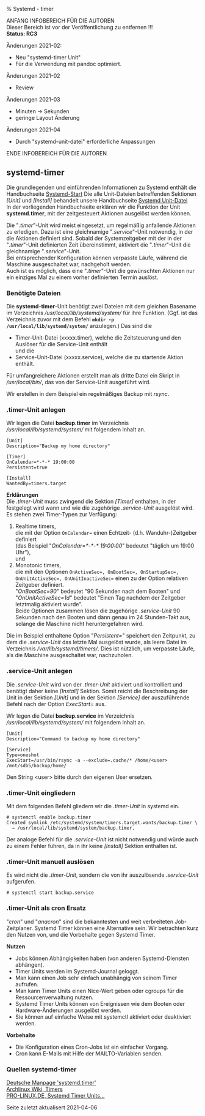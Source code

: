 % Systemd - timer

ANFANG   INFOBEREICH FÜR DIE AUTOREN  
Dieser Bereich ist vor der Veröffentlichung zu entfernen !!!  
**Status: RC3**

Änderungen 2021-02:

+ Neu "systemd-timer Unit"
+ Für die Verwendung mit pandoc optimiert.

Änderungen 2021-02 
+ Review

Änderungen 2021-03 
+ Minuten -> Sekunden
+ geringe Layout Änderung

Änderungen 2021-04

+ Durch "systemd-unit-datei" erforderliche Anpassungen

ENDE   INFOBEREICH FÜR DIE AUTOREN

## systemd-timer

Die grundlegenden und einführenden Informationen zu Systemd enthält die Handbuchseite [Systemd-Start](./systemd-start_de.md) Die alle Unit-Dateien betreffenden Sektionen *[Unit]* und *[Install]* behandelt unsere Handbuchseite [Systemd Unit-Datei](./systemd-unit-datei_de.md)  
In der vorliegenden Handbuchseite erklären wir die Funktion der Unit **systemd.timer**, mit der zeitgesteuert Aktionen ausgelöst werden können.

Die "*.timer*"-Unit wird meist eingesetzt, um regelmäßig anfallende Aktionen zu erledigen. Dazu ist eine gleichnamige "*.service*"-Unit notwendig, in der die Aktionen definiert sind. Sobald der Systemzeitgeber mit der in der "*.timer*"-Unit definierten Zeit übereinstimmt, aktiviert die "*.timer*"-Unit die gleichnamige "*.service*"-Unit.  
Bei entsprechender Konfiguration können verpasste Läufe, während die Maschine ausgeschaltet war, nachgeholt werden.  
Auch ist es möglich, dass eine "*.timer*"-Unit die gewünschten Aktionen nur ein einziges Mal zu einem vorher definierten Termin auslöst.

### Benötigte Dateien

Die **systemd-timer**-Unit benötigt zwei Dateien mit dem gleichen Basename im Verzeichnis */usr/local/lib/systemd/system/* für ihre Funktion. (Ggf. ist das Verzeichnis zuvor mit dem Befehl **`mkdir -p /usr/local/lib/systemd/system/`** anzulegen.) Das sind die

+ Timer-Unit-Datei (xxxxx.timer), welche die Zeitsteuerung und den Auslöser für die Service-Unit enthält  
    und die  
+ Service-Unit-Datei (xxxxx.service), welche die zu startende Aktion enthält.

Für umfangreichere Aktionen erstellt man als dritte Datei ein Skript in */usr/local/bin/*, das von der Service-Unit ausgeführt wird.

Wir erstellen in dem Beispiel ein regelmäßiges Backup mit *rsync*.

### .timer-Unit anlegen

Wir legen die Datei **backup.timer** im Verzeichnis */usr/local/lib/systemd/system/* mit folgendem Inhalt an.

~~~
[Unit]
Description="Backup my home directory"

[Timer]
OnCalendar=*-*-* 19:00:00
Persistent=true

[Install]
WantedBy=timers.target
~~~

**Erklärungen**  
Die *.timer-Unit* muss zwingend die Sektion *[Timer]* enthalten, in der festgelegt wird wann und wie die zugehörige *.service-Unit* ausgelöst wird.  
Es stehen zwei Timer-Typen zur Verfügung:

1. Realtime timers,  
    die mit der Option `OnCalendar=` einen Echtzeit- (d.h. Wanduhr-)Zeitgeber definiert  
    (das Beispiel "*OnCalendar=\*-\*-\* 19:00:00*" bedeutet "täglich um 19:00 Uhr"),  
    und  
2. Monotonic timers,  
    die mit den Optionen `OnActiveSec=, OnBootSec=, OnStartupSec=, OnUnitActiveSec=, OnUnitInactiveSec=` einen zu der Option relativen Zeitgeber definiert.  
    "*OnBootSec=90*" bedeutet "90 Sekunden nach dem Booten" und  
    "*OnUnitActiveSec=1d*" bedeutet "Einen Tag nachdem der Zeitgeber letztmalig aktiviert wurde".  
    Beide Optionen zusammen lösen die zugehörige *.service-Unit* 90 Sekunden nach den Booten und dann genau im 24 Stunden-Takt aus, solange die Maschine nicht heruntergefahren wird.

Die im Beispiel enthaltene Option "*Persistent=*" speichert den Zeitpunkt, zu dem die *.service-Unit* das letzte Mal ausgelöst wurde, als leere Datei im Verzeichnis */var/lib/systemd/timers/*. Dies ist nützlich, um verpasste Läufe, als die Maschine ausgeschaltet war, nachzuholen.

### .service-Unit anlegen

Die *.service-Unit* wird von der *.timer-Unit* aktiviert und kontrolliert und benötigt daher keine *[Install]* Sektion. Somit reicht die Beschreibung der Unit in der Sektion *[Unit]* und in der Sektion *[Service]* der auszuführende Befehl nach der Option *ExecStart=* aus.

Wir legen die Datei **backup.service** im Verzeichnis */usr/local/lib/systemd/system/* mit folgendem Inhalt an.

~~~
[Unit]
Description="Command to backup my home directory"

[Service]
Type=oneshot
ExecStart=/usr/bin/rsync -a --exclude=.cache/* /home/<user> /mnt/sdb5/backup/home/
~~~

Den String \<user\> bitte durch den eigenen User ersetzen.

### .timer-Unit eingliedern

Mit dem folgenden Befehl gliedern wir die *.timer-Unit* in systemd ein.

~~~
# systemctl enable backup.timer
Created symlink /etc/systemd/system/timers.target.wants/backup.timer \
  → /usr/local/lib/systemd/system/backup.timer.
~~~

Der analoge Befehl für die *.service-Unit* ist nicht notwendig und würde auch zu einem Fehler führen, da in ihr keine *[Install]* Sektion enthalten ist.

### .timer-Unit manuell auslösen

Es wird nicht die *.timer-Unit*, sondern die von ihr auszulösende *.service-Unit* aufgerufen.

~~~
# systemctl start backup.service
~~~

### .timer-Unit als cron Ersatz

"*cron*" und "*anacron*" sind die bekanntesten und weit verbreiteten Job-Zeitplaner. Systemd Timer können eine Alternative sein. Wir betrachten kurz den Nutzen von, und die Vorbehalte gegen Systemd Timer.
 
**Nutzen**

+ Jobs können Abhängigkeiten haben (von anderen Systemd-Diensten abhängen).
+ Timer Units werden im Systemd-Journal geloggt.
+ Man kann einen Job sehr einfach unabhängig von seinem Timer aufrufen.
+ Man kann Timer Units einen Nice-Wert geben oder cgroups für die Ressourcenverwaltung nutzen.
+ Systemd Timer Units können von Ereignissen wie dem Booten oder Hardware-Änderungen ausgelöst werden.
+ Sie können auf einfache Weise mit systemctl aktiviert oder deaktiviert werden.

**Vorbehalte**

+ Die Konfiguration eines Cron-Jobs ist ein einfacher Vorgang.
+ Cron kann E-Mails mit Hilfe der MAILTO-Variablen senden. 

### Quellen systemd-timer

[Deutsche Manpage 'systemd.timer'](https://manpages.debian.org/testing/manpages-de/systemd.timer.5.de.html)  
[Archlinux Wiki, Timers](https://wiki.archlinux.org/index.php/Systemd/Timers)  
[PRO-LINUX.DE, Systemd Timer Units...](https://www.pro-linux.de/artikel/2/1992/systemd-timer-units-f%C3%BCr-zeitgesteuerte-aufgaben-verwenden.html)

<div id="rev">Seite zuletzt aktualisert 2021-04-06</div>

